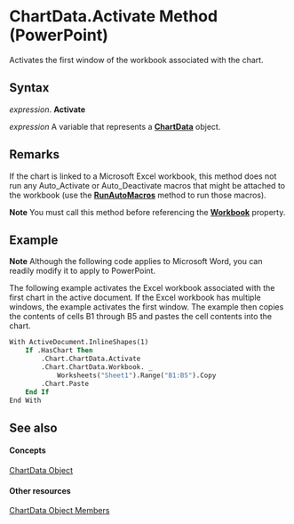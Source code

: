 
# ChartData.Activate Method (PowerPoint)

Activates the first window of the workbook associated with the chart.


## Syntax

 _expression_. **Activate**

 _expression_ A variable that represents a **[ChartData](b7bedf0e-5f11-001d-a97c-e8d07939bc8b.md)** object.


## Remarks

If the chart is linked to a Microsoft Excel workbook, this method does not run any Auto_Activate or Auto_Deactivate macros that might be attached to the workbook (use the  **[RunAutoMacros](http://msdn.microsoft.com/library/85dfdadf-75e6-437d-fb7a-e17681a69b35%28Office.15%29.aspx)** method to run those macros).


 **Note**  You must call this method before referencing the  **[Workbook](2d22aa4a-15d8-c5f3-5059-a968e9a85789.md)** property.


## Example




 **Note**  Although the following code applies to Microsoft Word, you can readily modify it to apply to PowerPoint.

The following example activates the Excel workbook associated with the first chart in the active document. If the Excel workbook has multiple windows, the example activates the first window. The example then copies the contents of cells B1 through B5 and pastes the cell contents into the chart.




```vb
With ActiveDocument.InlineShapes(1) 
    If .HasChart Then 
        .Chart.ChartData.Activate 
        .Chart.ChartData.Workbook. _ 
            Worksheets("Sheet1").Range("B1:B5").Copy 
        .Chart.Paste 
    End If 
End With 

```


## See also


#### Concepts


[ChartData Object](b7bedf0e-5f11-001d-a97c-e8d07939bc8b.md)
#### Other resources


[ChartData Object Members](a7ba4add-a478-cf48-93c9-86978026c5c5.md)
